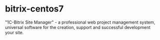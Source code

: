# bitrix-centos7
"1C-Bitrix Site Manager" - a professional web project management system, universal software for the creation, support and successful development your site.
